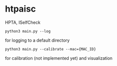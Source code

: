 # htpaisc
HPTA, ISelfCheck


```
python3 main.py --log
```
for logging to a default directory


```
python3 main.py --calibrate --mac={MAC_ID}
```
for calibration (not implemented yet) and visualization

